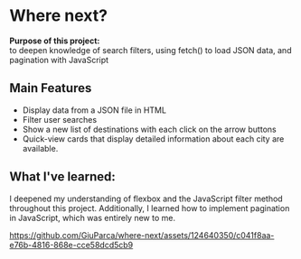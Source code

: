 <h1>Where next?</h1>

<p><strong>Purpose of this project:</strong><br>
to deepen knowledge of search filters, using fetch() to load JSON data, and pagination with JavaScript</p>

<h2>Main Features</h2>

<ul>
<li>Display data from a JSON file in HTML</li>
<li>Filter user searches</li>
<li>Show a new list of destinations with each click on the arrow buttons</li>
<li>Quick-view cards that display detailed information about each city are available.</li>
</ul>

<h2>What I&#39;ve learned:</h2>
<p> I deepened my understanding of flexbox and the JavaScript filter method throughout this project. Additionally, I learned how to implement pagination in JavaScript, which was entirely new to me.</p>




https://github.com/GiuParca/where-next/assets/124640350/c041f8aa-e76b-4816-868e-cce58dcd5cb9




